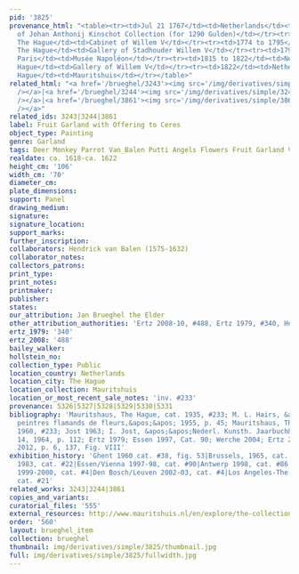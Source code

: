 ```yaml
---
pid: '3825'
provenance_html: "<table><tr><td>Jul 21 1767</td><td>Netherlands</td><td>Sale Auction
  of Johan Anthonij Kinschot Collection (for 1290 Gulden)</td></tr><tr><td>1767</td><td>Netherlands
  The Hague</td><td>Cabinet of Willem V</td></tr><tr><td>1774 to 1795</td><td>Netherlands
  The Hague</td><td>Gallery of Stadhouder Willem V</td></tr><tr><td>1795 to 1815</td><td>France
  Paris</td><td>Musée Napoléon</td></tr><tr><td>1815 to 1822</td><td>Netherlands The
  Hague</td><td>Gallery of Willem V</td></tr><tr><td>1822</td><td>Netherlands The
  Hague</td><td>Mauritshuis</td></tr></table>"
related_html: "<a href='/brueghel/3243'><img src='/img/derivatives/simple/3243/thumbnail.jpg'
  /></a>|<a href='/brueghel/3244'><img src='/img/derivatives/simple/3244/thumbnail.jpg'
  /></a>|<a href='/brueghel/3861'><img src='/img/derivatives/simple/3861/thumbnail.jpg'
  /></a>"
related_ids: 3243|3244|3861
label: Fruit Garland with Offering to Ceres
object_type: Painting
genre: Garland
tags: Deer Monkey Parrot Van_Balen Putti Angels Flowers Fruit Garland Vegetables
realdate: ca. 1618-ca. 1622
height_cm: '106'
width_cm: '70'
diameter_cm:
plate_dimensions:
support: Panel
drawing_medium:
signature:
signature_location:
support_marks:
further_inscription:
collaborators: Hendrick van Balen (1575-1632)
collaborator_notes:
collectors_patrons:
print_type:
print_notes:
printmaker:
publisher:
states:
our_attribution: Jan Brueghel the Elder
other_attribution_authorities: 'Ertz 2008-10, #488, Ertz 1979, #340, Honig database'
ertz_1979: '340'
ertz_2008: '488'
bailey_walker:
hollstein_no:
collection_type: Public
location_country: Netherlands
location_city: The Hague
location_collection: Mauritshuis
location_or_most_recent_sale_notes: 'inv. #233'
provenance: 5326|5327|5328|5329|5330|5331
bibliography: 'Mauritshaus, The Hague, cat. 1935, #233; M. L. Hairs, &apos;&apos;Les
  peintres flamands de fleurs,&apos;&apos; 1955, p. 45; Mauritshaus, The Hague, cat.
  1960, #233; Jost 1963; I. Jost, &apos;&apos;Nederl. Kunsth. Jaarbuch&apos;&apos;,
  14, 1964, p. 112; Ertz 1979; Essen 1997, Cat. 90; Werche 2004; Ertz 2008-10; Merriam
  2012, p. 6, 137, Fig. VIII'
exhibition_history: 'Ghent 1960 cat. #38, fig. 53|Brussels, 1965, cat. #25|Amsterdam-Braunschweig
  1983, cat. #22|Essen/Vienna 1997-98, cat. #90|Antwerp 1998, cat. #86|Amsterdam/Cleveland
  1999-2000, cat. #4|Den Bosch/Leuven 2002-03, cat. #4|Los Angeles-The Hague 2006,
  cat. #21'
related_works: 3243|3244|3861
copies_and_variants:
curatorial_files: '555'
external_resources: http://www.mauritshuis.nl/en/explore/the-collection/artworks/garland-of-fruit-surrounding-a-depiction-of-cybele-receiving-gifts-from-personifications-of-the-four-seasons-233/
order: '560'
layout: brueghel_item
collection: brueghel
thumbnail: img/derivatives/simple/3825/thumbnail.jpg
full: img/derivatives/simple/3825/fullwidth.jpg
---
```

